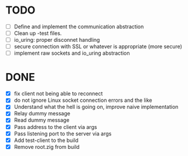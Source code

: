# TODO

- [ ] Define and implement the communication abstraction
- [ ] Clean up -test files.
- [ ] io_uring: proper disconnet handling
- [ ] secure connection with SSL or whatever is appropriate (more secure)
- [ ] implement raw sockets and io_uring abstraction

# DONE

- [x] fix client not being able to reconnect
- [x] do not ignore Linux socket connection errors and the like
- [x] Understand what the hell is going on, improve naive implementation
- [x] Relay dummy message
- [x] Read dummy message
- [x] Pass address to the client via args
- [x] Pass listening port to the server via args
- [x] Add test-client to the build
- [x] Remove root.zig from build
